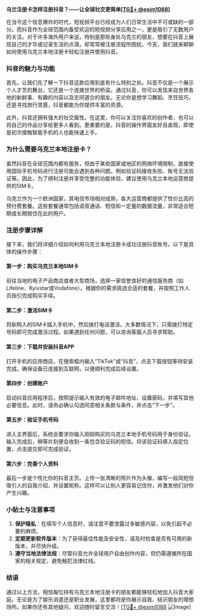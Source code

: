 **乌兰注册卡怎样注册抖音？——让全球社交更简单[[TG💪+ @esim1088](https://t.me/s/esim1088)]**

在当今这个信息爆炸的时代，短视频平台已经成为人们日常生活中不可或缺的一部分。而抖音作为全球范围内备受欢迎的短视频分享应用之一，更是吸引了无数用户的关注。对于许多海外用户来说，特别是那些身处乌克兰的朋友，想要在抖音上展现自己的才华或记录生活的点滴，却常常被注册流程所困扰。今天，我们就来聊聊如何使用乌克兰本地注册卡轻松注册并使用抖音。

### 抖音的魅力与功能

首先，让我们先了解一下抖音这款应用到底有什么特别之处。抖音不仅是一个展示个人才艺的舞台，它还是一个连接世界的桥梁。通过抖音，你可以发现来自世界各地的新鲜事、有趣的内容以及志同道合的朋友。无论你是想学习舞蹈、烹饪技巧，还是寻找旅行灵感，抖音都能为你提供丰富的资源。

此外，抖音还拥有强大的社交属性。在这里，你可以关注你喜欢的创作者，也可以将自己的作品分享给更多人看到。更重要的是，抖音的操作界面友好且直观，即使是初次接触智能手机的人也能快速上手。

### 为什么需要乌克兰本地注册卡？

虽然抖音在全球范围内都有服务，但由于某些国家或地区的网络环境限制，直接使用国际手机号码进行注册可能会遇到各种问题。例如验证码接收失败、账号无法验证等。因此，为了顺利注册并享受完整的功能体验，建议使用乌克兰本地运营商提供的SIM卡。

乌克兰作为一个欧洲国家，其电信市场相对成熟，各大运营商都提供了性价比高的预付费套餐。这些套餐通常包括语音通话、短信和一定量的数据流量，非常适合短期或长期居住在此的用户。

### 注册步骤详解

接下来，我们将详细介绍如何利用乌克兰本地注册卡成功注册抖音账号。以下是具体的操作步骤：

#### 第一步：购买乌克兰本地SIM卡
前往当地的电子产品商店或者大型商场，选择一家信誉良好的通信服务商（如Lifeline、Kyivstar或Vodafone）。根据你的需求挑选合适的套餐，并按照工作人员指引完成购买手续。

#### 第二步：激活SIM卡
将新购入的SIM卡插入手机中，然后拨打电话激活。大多数情况下，只需拨打特定号码即可完成激活过程。如果遇到任何问题，可以咨询客服人员寻求帮助。

#### 第三步：下载并安装抖音APP
打开手机的应用商店，在搜索框内输入“TikTok”或“抖音”，点击下载按钮等待安装完成。确保设备已连接到互联网，以便顺利完成后续设置。

#### 第四步：创建账户
启动抖音应用程序后，按照提示输入有效的电子邮件地址、设置密码，并填写其他必要信息。此时，请务必确认勾选同意相关条款与条件，并点击“下一步”。

#### 第五步：验证手机号码
进入主界面后，系统会要求你输入刚刚购买的乌克兰本地手机号码用于身份验证。输入完成后，稍等片刻便会收到一条包含验证码的短信。将该验证码填入指定位置，点击提交即可完成验证。

#### 第六步：完善个人资料
最后一步是个性化你的抖音主页。上传一张清晰的照片作为头像，编写一段简短但吸引人的自我介绍，并设置昵称。这样可以让别人更容易记住你，并激发他们对你产生兴趣。

### 小贴士与注意事项

1. **保护隐私**：在填写个人信息时，请注意不要泄露过多敏感内容，以免引起不必要的麻烦。
2. **定期更新软件版本**：为了获得最佳性能及安全性，请及时检查是否有可用的新版本，并尽快升级。
3. **遵守当地法律法规**：尽管抖音允许全球用户自由创作内容，但仍需遵循所在国家的相关规定，避免触犯法律红线。

### 结语

通过以上方法，相信每位持有乌克兰本地注册卡的朋友都能够轻松地加入抖音大家庭。无论是为了娱乐消遣还是职业发展，这里都将是你展示自我、结识朋友的理想场所。如果你还有其他疑问，欢迎随时留言交流！[[TG💪+ @esim1088](https://t.me/s/esim1088) ![Image](https://i.postimg.cc/4NQfJmqS/Snipaste-2025-05-13-00-14-12.png)]